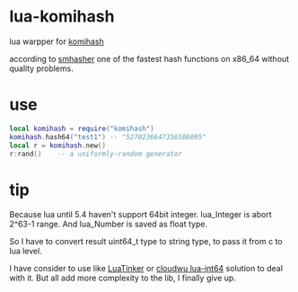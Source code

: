 # lua-komihash

lua warpper for [komihash](https://github.com/avaneev/komihash)

according to [smhasher](https://github.com/rurban/smhasher) one of the fastest hash functions on x86_64 without quality problems.

# use

```lua
local komihash = require("komihash")
komihash.hash64("test1") -- "5270236647356506095"
local r = komihash.new()
r:rand()    -- a uniformly-random generator
```

# tip

Because lua until 5.4 haven't support 64bit integer. lua_Integer is abort 2^63-1 range. And lua_Number is saved as float type.

So I have to convert result uint64_t type to string type, to pass it from c to lua level.

I have consider to use like [LuaTinker](https://github.com/zupet/LuaTinker/blob/master/lua_tinker.cpp#L125) or [cloudwu lua-int64](https://github.com/cloudwu/lua-int64/blob/master/int64.c#L9) solution to deal with it. But all add more complexity to the lib, I finally give up.
